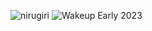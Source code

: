 ![nirugiri](https://img.shields.io/static/v1?label=nirugiri&message=1302543&color=ff69b4)
![Wakeup Early 2023](https://img.shields.io/badge/Wakeup_Early_2023-36/38-blue)

